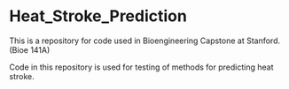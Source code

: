 # Heat_Stroke_Prediction

This is a repository for code used in Bioengineering Capstone at Stanford. (Bioe 141A)

Code in this repository is used for testing of methods for
predicting heat stroke.



